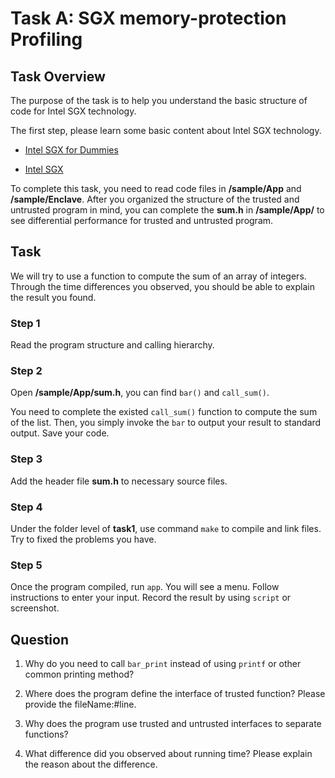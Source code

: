 # Task A: SGX memory-protection Profiling

## Task Overview

The purpose of the task is to help you understand the basic structure of code for Intel SGX technology.

The first step, please learn some basic content about Intel SGX technology.


* [Intel SGX for Dummies](https://software.intel.com/en-us/blogs/2013/09/26/protecting-application-secrets-with-intel-sgx)

* [Intel SGX](https://software.intel.com/en-us/sgx)

To complete this task, you need to read code files in **/sample/App** and **/sample/Enclave**. After you organized the structure of the trusted and untrusted program in mind, you can complete the **sum.h** in **/sample/App/** to see differential performance for trusted and untrusted program.

## Task

We will try to use a function to compute the sum of an array of integers. Through the time differences you observed, you should be able to explain the result you found.

### Step 1
Read the program structure and calling hierarchy.

### Step 2
Open **/sample/App/sum.h**, you can find `bar()` and `call_sum()`.

You need to complete the existed `call_sum()` function to compute the sum of the list. Then, you simply invoke the `bar` to output your result to standard output. Save your code.

### Step 3
Add the header file **sum.h** to necessary source files.

### Step 4
Under the folder level of **task1**, use command `make` to compile and link files. Try to fixed the problems you have.

### Step 5
Once the program compiled, run `app`. You will see a menu. Follow instructions to enter your input. Record the result by using `script` or screenshot.

## Question

1. Why do you need to call `bar_print` instead of using `printf` or other common printing method?

1. Where does the program define the interface of trusted function? Please provide the fileName:#line.

1. Why does the program use trusted and untrusted interfaces to separate functions?

1. What difference did you observed about running time? Please explain the reason about the difference.

